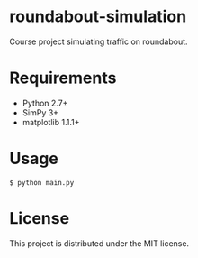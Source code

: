 roundabout-simulation
=====================

Course project simulating traffic on roundabout.


Requirements
============
- Python 2.7+
- SimPy 3+
- matplotlib 1.1.1+


Usage
=====
```$ python main.py```


License
=======
This project is distributed under the MIT license.
